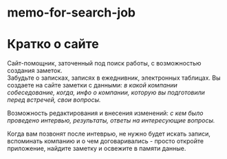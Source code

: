 # memo-for-search-job

# Кратко о сайте
Сайт-помощник, заточенный под поиск работы, с возможностью создания заметок.  
Забудьте о записках, записях в ежеднивник, электронных таблицах. 
Вы создаете на сайте заметки с данными: 
*в какой компании собеседование, 
когда, 
инфо о компании, которую вы подготовили перед встречей, 
свои вопросы.*

Возможность редактирования и внесения изменений: 
*с кем было проведено интервью, 
результаты, 
ответы на интересующие вопросы.*

Когда вам позвонят после интеврью, не нужно будет искать записи, вспоминать компанию и о чем договаривались - просто откройте приложение, найдите заметку и освежите в памяти данные.
